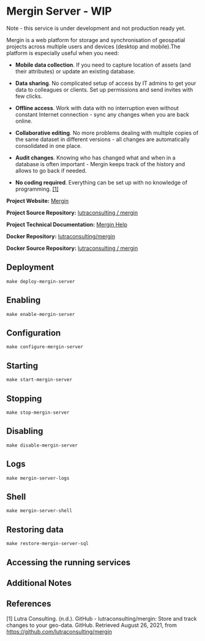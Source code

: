 # Mergin Server - WIP

<div class="admonition warning">
Note - this service is under development and not production ready yet.
</div>

Mergin is a web platform for storage and synchronisation of geospatial projects across multiple users and devices (desktop and mobile).The platform is especially useful when you need: 

- **Mobile data collection**. If you need to capture location of assets (and their attributes) or update an existing database.

- **Data sharing**. No complicated setup of access by IT admins to get your data to colleagues or clients. Set up permissions and send invites with few clicks.

- **Offline access**. Work with data with no interruption even without constant Internet connection - sync any changes when you are back online.

- **Collaborative editing**. No more problems dealing with multiple copies of the same dataset in different versions - all changes are automatically consolidated in one place.

- **Audit changes**. Knowing who has changed what and when in a database is often important - Mergin keeps track of the history and allows to go back if needed.

- **No coding required**. Everything can be set up with no knowledge of programming.
[[1]](#1)

**Project Website:** [Mergin](https://public.cloudmergin.com/)

**Project Source Repository:** [lutraconsulting / mergin](https://github.com/lutraconsulting/mergin)

**Project Technical Documentation:** [Mergin Help](https://help.cloudmergin.com/)

**Docker Repository:** [lutraconsulting/mergin](https://hub.docker.com/r/lutraconsulting/mergin)

**Docker Source Repository:** [lutraconsulting / mergin](https://github.com/lutraconsulting/mergin)

## Deployment

```
make deploy-mergin-server
```

## Enabling

```
make enable-mergin-server
```

## Configuration

```
make configure-mergin-server
```

## Starting

```
make start-mergin-server
```

## Stopping 

```
make stop-mergin-server
```

## Disabling

```
make disable-mergin-server
```

## Logs

```
make mergin-server-logs
```

## Shell 

```
make mergin-server-shell
```

## Restoring data

```
make restore-mergin-server-sql
```

## Accessing the running services

## Additional Notes

## References

<a id="1">[1]</a> Lutra Consulting. (n.d.). GitHub - lutraconsulting/mergin: Store and track changes to your geo-data. GitHub. Retrieved August 26, 2021, from https://github.com/lutraconsulting/mergin
